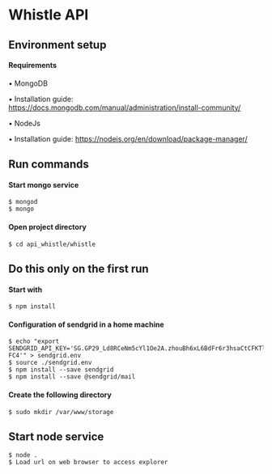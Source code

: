# Whistle API
## Environment setup 

#### Requirements

•  MongoDB 

  • Installation guide: https://docs.mongodb.com/manual/administration/install-community/
  
•  NodeJs

  • Installation guide: https://nodejs.org/en/download/package-manager/


## Run commands
#### Start mongo service
```
$ mongod
$ mongo
```
#### Open project directory
```
$ cd api_whistle/whistle
```
## Do this only on the first run
#### Start with
```
$ npm install
```
#### Configuration of sendgrid in a home machine
```
$ echo "export SENDGRID_API_KEY='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'" > sendgrid.env
$ source ./sendgrid.env
$ npm install --save sendgrid
$ npm install --save @sendgrid/mail
```
#### Create the following directory
```
$ sudo mkdir /var/www/storage
```
## Start node service
```
$ node .
$ Load url on web browser to access explorer
```
